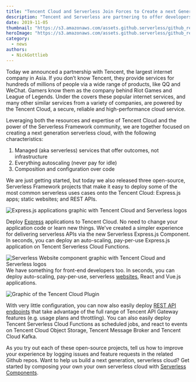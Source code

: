```yaml
---
title: "Tencent Cloud and Serverless Join Forces to Create a next Generation, Serverless Cloud"
description: "Tencent and Serverless are partnering to offer developers more opportunities to develop serverless applications on the internet company in Asia."
date: 2019-11-05
thumbnail: "https://s3.amazonaws.com/assets.github.serverless/github_readme_serverless_plugin_tencent.png"
heroImage: "https://s3.amazonaws.com/assets.github.serverless/github_readme_serverless_plugin_tencent.png"
category:
  - news
authors:
  - NickGottlieb 
---
```


Today we announced a partnership with Tencent, the largest internet company in Asia. If you don’t know Tencent, they provide services for hundreds of millions of people via a wide range of products, like QQ and WeChat. Gamers know them as the company behind Riot Games and League of Legends. Under the covers these popular internet services, and many other similar services from a variety of companies, are powered by the Tencent Cloud, a secure, reliable and high-performance cloud service.

Leveraging both the resources and expertise of Tencent Cloud and the power of the Serverless Framework community, we are together focused on creating a next generation serverless cloud, with the following characteristics:

1. Managed (aka serverless) services that offer outcomes, not infrastructure
2. Everything autoscaling (never pay for idle)
3. Composition and configuration over code

We are just getting started, but today we also released three open-source, Serverless Framework projects that make it easy to deploy some of the most common serverless uses cases onto the Tencent Cloud: Express.js apps; static websites; and REST APIs.

![Express.js applications graphic with Tencent Cloud and Serverless logos](https://s3.amazonaws.com/assets.github.serverless/github_readme_serverless_express_tencent.png)

Deploy [Express](https://github.com/serverless-components/tencent-express) applications to Tencent Cloud. No need to change your application code or learn new things. We've created a simpler experience for delivering serverless APIs via the new Serverless Express.js Component. In seconds, you can deploy an auto-scaling, pay-per-use Express.js application on Tencent Serverless Cloud Functions.

![Serverless Website component graphic with Tencent Cloud and Serverless logos](https://s3.amazonaws.com/assets.github.serverless/github_readme_serverless_website_tencent.png)
We have something for front-end developers too. In seconds, you can deploy auto-scaling, pay-per-use, serverless [websites](https://github.com/serverless-components/tencent-website), React and Vue.js applications. 

![Graphic of the Tencent Cloud Plugin](https://s3.amazonaws.com/assets.github.serverless/github_readme_serverless_plugin_tencent.png)

With very little configuration, you can now also easily deploy [REST API endpoints](https://intl.cloud.tencent.com/document/product/628/11755) that take advantage of the full range of Tencent API Gateway features (e.g. usage plans and throttling). You can also easily deploy Tencent Serverless Cloud Functions as scheduled jobs, and react to events on Tencent Cloud Object Storage, Tencent Message Broker and Tencent Cloud Kafka.

As you try out each of these open-source projects, tell us how to improve your experience by logging issues and feature requests in the related Github repos. Want to help us build a next generation, serverless cloud? Get started by composing your own your own serverless cloud with [Serverless Components](https://github.com/serverless/components).
